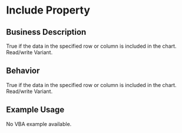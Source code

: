 # Include Property

## Business Description
True if the data in the specified row or column is included in the chart. Read/write Variant.

## Behavior
True if the data in the specified row or column is included in the chart. Read/write Variant.

## Example Usage
No VBA example available.